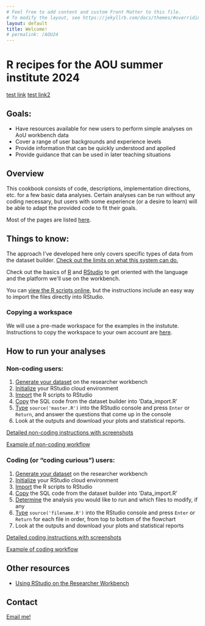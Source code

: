 ```yaml
---
# Feel free to add content and custom Front Matter to this file.
# To modify the layout, see https://jekyllrb.com/docs/themes/#overriding-theme-defaults
layout: default
title: Welcome!
# permalink: /AOU24
---
```

    
# R recipes for the AOU summer institute 2024

[test link](/)
[test link2](./)

## Goals: 
 - Have resources available for new users to perform simple analyses on AoU workbench data
 - Cover a range of user backgrounds and experience levels
 - Provide information that can be quickly understood and applied 
 - Provide guidance that can be used in later teaching situations
 
## Overview
This cookbook consists of code, descriptions, implementation directions, etc. for a few basic data analyses. 
Certain analyses can be run without any coding necessary, but users with some experience (or a desire to learn) will be able to adapt the provided code to fit their goals. 

Most of the pages are listed [here](/pages-overview).

 
## Things to know:
The approach I've developed here only covers specific types of data from the dataset builder. [Check out the limits on what this system can do.](./datareqs)

Check out the basics of [R](./basics/r) and [RStudio](./basics/rstudio) to get oriented with the language and the platform we'll use on the workbench.

You can [view the R scripts online](https://github.com/ESodja/AOU_R.git), but the instructions include an easy way to import the files directly into RStudio.

### Copying a workspace
We will use a pre-made workspace for the examples in the instutute. Instructions to copy the workspace to your own account are [here](./how-to/copyworkspace).

## How to run your analyses
### Non-coding users: 
1. [Generate your dataset](./how-to/dataset) on the researcher workbench
2. [Initialize](/how-to/non-coding#initialize-your-rstudio-cloud-environment) your RStudio cloud environment
3. [Import](/how-to/non-coding#import-the-cookbook-files) the R scripts to RStudio
4. [Copy](/how-to/non-coding#copy-the-sql-code-to-data_import.r) the SQL code from the dataset builder into 'Data_import.R'
5. [Type](/how-to/non-coding#run-the-program) `source('master.R')` into the RStudio console and press `Enter` or `Return`, and answer the questions that come up in the console
6. Look at the outputs and download your plots and statistical reports.

[Detailed non-coding instructions with screenshots](./how-to/non-coding)

[Example of non-coding workflow](./examples/bmi_noncoding)

### Coding (or “coding curious”) users:
1. [Generate your dataset](./how-to/dataset) on the researcher workbench
2. [Initialize](/how-to/non-coding#initialize-your-rstudio-cloud-environment) your RStudio cloud environment
3. [Import](/how-to/non-coding#import-the-cookbook-files) the R scripts to RStudio
4. [Copy](/how-to/non-coding#copy-the-sql-code-to-data_import.r) the SQL code from the dataset builder into 'Data_import.R'
5. [Determine](/how-to/coding#determine-analyses-to-run) the analysis you would like to run and which files to modify, if any
6. [Type](/how-to/coding#run-each-file-in-order-in-the-console) `source('filename.R')` into the RStudio console and press `Enter` or `Return` for each file in order, from top to bottom of the flowchart
7. Look at the outputs and download your plots and statistical reports

[Detailed coding instructions with screenshots](./how-to/coding)

[Example of coding workflow](./examples/bmi_coding)


## Other resources
- [Using RStudio on the Researcher Workbench](https://support.researchallofus.org/hc/en-us/articles/22078658566804-Using-RStudio-on-the-Researcher-Workbench)



## Contact
[Email me!](mailto:eric.sodja@utah.edu)




